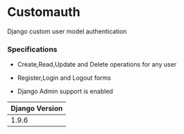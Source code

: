 # Customauth

Django custom user model authentication 

### Specifications

* Create,Read,Update and Delete operations for any user

* Register,Login and Logout  forms 

* Django Admin support is enabled

| Django Version   |
|------------------|
|       1.9.6      |
